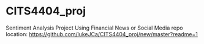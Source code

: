 # CITS4404_proj
Sentiment Analysis Project Using Financial News or Social Media
repo location:
https://github.com/lukeJCa/CITS4404_proj/new/master?readme=1
